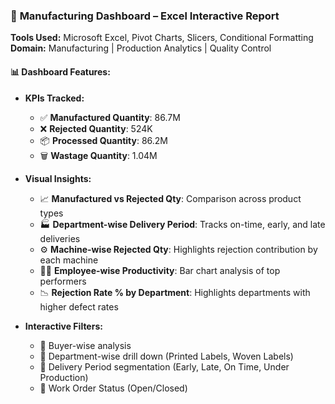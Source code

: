 
### 🔧 **Manufacturing Dashboard – Excel Interactive Report**

**Tools Used:** Microsoft Excel, Pivot Charts, Slicers, Conditional Formatting
**Domain:** Manufacturing | Production Analytics | Quality Control

#### 📊 Dashboard Features:

* **KPIs Tracked:**

  * ✅ **Manufactured Quantity**: 86.7M
  * ❌ **Rejected Quantity**: 524K
  * 📦 **Processed Quantity**: 86.2M
  * 🗑️ **Wastage Quantity**: 1.04M

* **Visual Insights:**

  * 📈 **Manufactured vs Rejected Qty**: Comparison across product types
  * 🏭 **Department-wise Delivery Period**: Tracks on-time, early, and late deliveries
  * ⚙️ **Machine-wise Rejected Qty**: Highlights rejection contribution by each machine
  * 👷‍♂️ **Employee-wise Productivity**: Bar chart analysis of top performers
  * 📉 **Rejection Rate % by Department**: Highlights departments with higher defect rates

* **Interactive Filters:**

  * 🧩 Buyer-wise analysis
  * 🏢 Department-wise drill down (Printed Labels, Woven Labels)
  * 📅 Delivery Period segmentation (Early, Late, On Time, Under Production)
  * 🔄 Work Order Status (Open/Closed)

